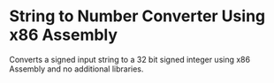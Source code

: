 # String to Number Converter Using x86 Assembly

Converts a signed input string to a 32 bit signed integer using x86 Assembly and no additional libraries.
